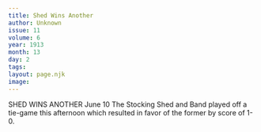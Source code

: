 ```yaml
---
title: Shed Wins Another
author: Unknown
issue: 11
volume: 6
year: 1913
month: 13
day: 2
tags:
layout: page.njk
image:
---
```

SHED WINS ANOTHER    June 10    The Stocking Shed and Band played off a tie-game this afternoon which resulted in favor of the former by score of 1-0.




